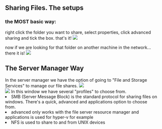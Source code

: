 <h2>Sharing Files. The setups</h2>

<h3>the MOST basic way:</h3>
right click the folder you want to share, select properties, click advanced sharing and tick the box. that's it!
<img src="https://i.imgur.com/warimfi.png">

now if we are looking for that folder on another machine in the network...
there it is!
<img src="https://i.imgur.com/aPUeeGs.png">



<h2>The Server Manager Way</h2>
In the server manager we have the option of going to "File and Storage Services" to manage our file shares.

<img src="https://i.imgur.com/mpvoOFv.png">
<br>
<img src="https://i.imgur.com/ueKMIil.png">
In this window we have several "profiles" to choose from.
<li>SMB (Server Message Block) is the standard protocol for sharing files on windows. There's a quick, advanced and applications option to choose from.</li>
<li>advanced only works with the file server resource manager and applications is used for hyper-v for example</li>
<li>NFS is used to share to and from UNIX devices</li>
